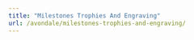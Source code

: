 ```yaml
---
title: "Milestones Trophies And Engraving"
url: /avondale/milestones-trophies-and-engraving/
---
```

